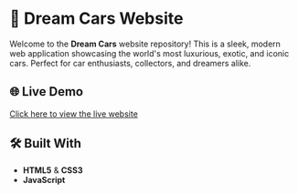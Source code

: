 # 🚗 Dream Cars Website

Welcome to the **Dream Cars** website repository! This is a sleek, modern web application showcasing the world's most luxurious, exotic, and iconic cars. Perfect for car enthusiasts, collectors, and dreamers alike.
## 🌐 Live Demo

[Click here to view the live website](https://sumitsingh6923.github.io/Dream-Cars-Website/#home)
## 🛠️ Built With

- **HTML5** & **CSS3**
- **JavaScript** 
